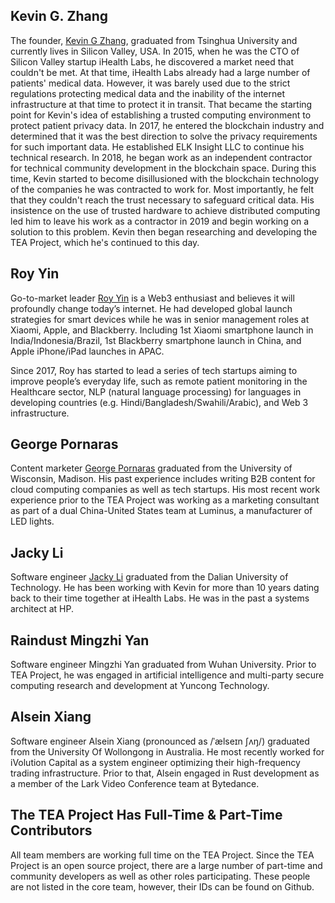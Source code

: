 ## Kevin G. Zhang

The founder, [Kevin G Zhang](https://www.linkedin.com/in/kevingzhang/), graduated from Tsinghua University and currently lives in Silicon Valley, USA. In 2015, when he was the CTO of Silicon Valley startup iHealth Labs, he discovered a market need that couldn't be met. At that time, iHealth Labs already had a large number of patients' medical data. However, it was barely used due to the strict regulations protecting medical data and the inability of the internet infrastructure at that time to protect it in transit. That became the starting point for Kevin's idea of establishing a trusted computing environment to protect patient privacy data.
In 2017, he entered the blockchain industry and determined that it was the best direction to solve the privacy requirements for such important data. He established ELK Insight LLC to continue his technical research. In 2018, he began work as an independent contractor for  technical community development in the blockchain space. During this time, Kevin started to become disillusioned with the blockchain technology of the companies he was contracted to work for. Most importantly, he felt that they couldn't reach the trust necessary to safeguard critical data. His insistence on the use of trusted hardware to achieve distributed computing led him to leave his work as a contractor in 2019 and begin working on a solution to this problem. Kevin then began researching and developing the TEA Project, which he's continued to this day.

## Roy Yin

Go-to-market leader [Roy Yin](https://www.linkedin.com/in/yinrui/) is a Web3 enthusiast and believes it will profoundly change today’s internet. He had developed global launch strategies for smart devices while he was in senior management roles at Xiaomi, Apple, and Blackberry. Including 1st Xiaomi smartphone launch in India/Indonesia/Brazil, 1st Blackberry smartphone launch in China, and Apple iPhone/iPad launches in APAC.

Since 2017, Roy has started to lead a series of tech startups aiming to improve people’s everyday life, such as remote patient monitoring in the Healthcare sector, NLP (natural language processing) for languages in developing countries (e.g. Hindi/Bangladesh/Swahili/Arabic), and Web 3 infrastructure.

## George Pornaras

Content marketer [George Pornaras](https://www.linkedin.com/in/george-po/) graduated from the University of Wisconsin, Madison. His past experience includes writing B2B content for cloud computing companies as well as tech startups. His most recent work experience prior to the TEA Project was working as a marketing consultant as part of a dual China-United States team at Luminus, a manufacturer of LED lights.

## Jacky Li

Software engineer [Jacky Li](https://www.linkedin.com/in/jacky-li-4039747b/) graduated from the Dalian University of Technology. He has been working with Kevin for more than 10 years dating back to their time together at iHealth Labs. He was in the past a systems architect at HP.

## Raindust Mingzhi Yan

Software engineer Mingzhi Yan graduated from Wuhan University. Prior to TEA Project, he was engaged in artificial intelligence and multi-party secure computing research and development at Yuncong Technology.

## Alsein Xiang 

Software engineer Alsein Xiang (pronounced as /ˈælseɪn ʃʌŋ/) graduated from the University Of Wollongong in Australia. He most recently worked for iVolution Capital as a system engineer optimizing their high-frequency trading infrastructure. Prior to that, Alsein engaged in Rust development as a member of the Lark Video Conference team at Bytedance.

## The TEA Project Has Full-Time & Part-Time Contributors
All team members are working full time on the TEA Project. Since the TEA Project is an open source project, there are a large number of part-time and community developers as well as other roles participating. These people are not listed in the core team, however, their IDs can be found on Github.
